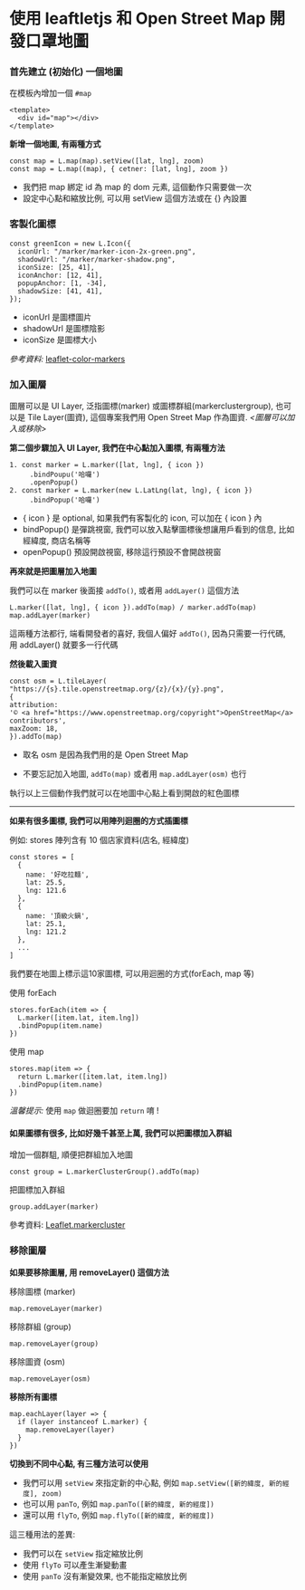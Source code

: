 # 使用 leaftletjs 和 Open Street Map 開發口罩地圖

### 首先建立 (初始化) 一個地圖

在模板內增加一個 `#map`
```
<template>
  <div id="map"></div>
</template>
```

**新增一個地圖, 有兩種方式**
```
const map = L.map(map).setView([lat, lng], zoom)
const map = L.map((map), { cetner: [lat, lng], zoom })
```

- 我們把 map 綁定 id 為 map 的 dom 元素, 這個動作只需要做一次
- 設定中心點和縮放比例, 可以用 setView 這個方法或在 {} 內設置

### 客製化圖標
```
const greenIcon = new L.Icon({
  iconUrl: "/marker/marker-icon-2x-green.png",
  shadowUrl: "/marker/marker-shadow.png",
  iconSize: [25, 41],
  iconAnchor: [12, 41],
  popupAnchor: [1, -34],
  shadowSize: [41, 41],
});
```

- iconUrl 是圖標圖片
- shadowUrl 是圖標陰影
- iconSize 是圖標大小

_參考資料:_ [leaflet-color-markers](https://github.com/pointhi/leaflet-color-markers)


### 加入圖層

圖層可以是 UI Layer, 泛指圖標(marker) 或圖標群組(markerclustergroup), 也可以是 Tile Layer(圖資), 這個專案我們用 Open Street Map 作為圖資. _<圖層可以加入或移除>_

__第二個步驟加入 UI Layer, 我們在中心點加入圖標, 有兩種方法__
```
1. const marker = L.marker([lat, lng], { icon })
     .bindPoupu('哈囉')
     .openPopup()
2. const marker = L.marker(new L.LatLng(lat, lng), { icon })
     .bindPopup('哈囉')
```

- { icon } 是 optional, 如果我們有客製化的 icon, 可以加在 { icon } 內
- bindPopup() 是彈跳視窗, 我們可以放入點擊圖標後想讓用戶看到的信息, 比如經緯度, 商店名稱等
- openPopup() 預設開啟視窗, 移除這行預設不會開啟視窗

**再來就是把圖層加入地圖**

我們可以在 marker 後面接 `addTo()`, 或者用 `addLayer()` 這個方法
```
L.marker([lat, lng], { icon }).addTo(map) / marker.addTo(map)
map.addLayer(marker)
```

這兩種方法都行, 端看開發者的喜好, 我個人偏好 `addTo()`, 因為只需要一行代碼, 用 addLayer() 就要多一行代碼

**然後載入圖資**
```
const osm = L.tileLayer(
"https://{s}.tile.openstreetmap.org/{z}/{x}/{y}.png",
{
attribution:
'© <a href="https://www.openstreetmap.org/copyright">OpenStreetMap</a> contributors',
maxZoom: 18,
}).addTo(map)
```

- 取名 osm 是因為我們用的是 Open Street Map

- 不要忘記加入地圖, `addTo(map)` 或者用 `map.addLayer(osm)` 也行

執行以上三個動作我們就可以在地圖中心點上看到開啟的紅色圖標

---

**如果有很多圖標, 我們可以用陣列迴圈的方式插圖標**

例如: stores 陣列含有 10 個店家資料(店名, 經緯度)
```
const stores = [
  {
    name: '好吃拉麵',
    lat: 25.5,
    lng: 121.6
  },
  {
    name: '頂級火鍋',
    lat: 25.1,
    lng: 121.2
  },
  ...
]
```

我們要在地圖上標示這10家圖標, 可以用迴圈的方式(forEach, map 等)

使用 forEach
```
stores.forEach(item => {
  L.marker([item.lat, item.lng])
  .bindPopup(item.name)  
})
```

使用 map 
```
stores.map(item => {
  return L.marker([item.lat, item.lng])
  .bindPopup(item.name)
})
```

_溫馨提示:_ 使用 `map` 做迴圈要加 `return` 唷 !

#### 如果圖標有很多, 比如好幾千甚至上萬, 我們可以把圖標加入群組

增加一個群駔, 順便把群組加入地圖
```
const group = L.markerClusterGroup().addTo(map)
```

把圖標加入群組
```
group.addLayer(marker)
```

參考資料: [Leaflet.markercluster](https://github.com/Leaflet/Leaflet.markercluster)

### 移除圖層

**如果要移除圖層, 用 removeLayer() 這個方法**

移除圖標 (marker)
```
map.removeLayer(marker)
```

移除群組 (group)
```
map.removeLayer(group)
```

移除圖資 (osm)
```
map.removeLayer(osm)
```

**移除所有圖標**
```
map.eachLayer(layer => {
  if (layer instanceof L.marker) {
    map.removeLayer(layer)
  }
})
```

**切換到不同中心點, 有三種方法可以使用**

- 我們可以用 `setView` 來指定新的中心點, 例如
`map.setView([新的緯度, 新的經度], zoom)`
- 也可以用 `panTo`, 例如 `map.panTo([新的緯度, 新的經度])`
- 還可以用 `flyTo`, 例如 `map.flyTo([新的緯度, 新的經度])`

這三種用法的差異:
- 我們可以在 `setView` 指定縮放比例
- 使用 `flyTo` 可以產生漸變動畫
- 使用 `panTo` 沒有漸變效果, 也不能指定縮放比例




